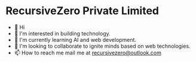 # RecursiveZero Private Limited

- 👋 Hi
- 👀 I'm interested in building technology.
- 🌱 I'm currently learning AI and web development.
- 💞️ I'm looking to collaborate to ignite minds based on web technologies.
- 📫 How to reach me mail me at <recursivezero@outlook.com>

<!---
recursivezero/recursivezero is a ✨ special ✨ repository because its `README.md` (this file) appears on your GitHub profile.
You can click the Preview link to take a look at your changes.
--->

